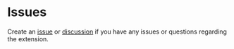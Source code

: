 # Issues

Create an [issue](https://github.com/alexwkleung/block-url-extension/issues) or [discussion](https://github.com/alexwkleung/block-url-extension/discussions) if you have any issues or questions regarding the extension.
